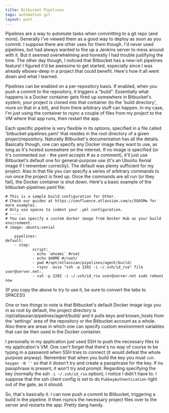```yaml
---
title: Bitbucket Pipelines
tags: automation git
layout: post
---
```


Pipelines are a way to automate tasks when committing to a git repo (and more). Generally I've viewed them as a good way to deploy as soon as you commit. I suppose there are other uses for them though. I'd never used pipelines, but had always wanted to fire up a Jenkins server to mess around with it. But it seemed overwhelming and honestly I had trouble justifying the time. The other day though, I noticed that Bitbucket has a new-ish pipelines feature! I figured it'd be awesome to get started, especially since I was already elbows-deep in a project that could benefit. Here's how it all went down and what I learned. 

Pipelines can be enabled on a per-repository basis. If enabled, when you push a commit to the repository, it triggers a "build". Essentially what happens is a Docker container gets fired up somewhere in Bitbucket's system, your project is cloned into that container (to the 'build directory', more on that in a bit), and from there arbitrary stuff can happen. In my case, I'm just using the container to rsync a couple of files from my project to the VM where that app runs, then restart the app.

Each specific pipeline is very flexible in its options, specified in a file called 'bitbucket-pipelines.yaml' that resides in the root directory of a given project/repository. Naturally Bitbucket's documentation has all the details. Basically though, one can specify any Docker image they want to use, as long as it's hosted somewhere on the internet. If no image is specified (or it's commented out - the yaml accepts # as a comment), it'll just use Bitbucket's default one for general-purpose use (it's an Ubuntu Xenial image if I remember correctly). The default was plenty sufficient for my project. Also in that file you can specify a series of arbitrary commands to run once the project is fired up. Once the commands are all run (or they fail), the Docker container is shut down. Here's a basic example of the bitbucket-pipelines.yaml file: 

	# This is a sample build configuration for Other.
	# Check our guides at https://confluence.atlassian.com/x/5Q4SMw for more examples.
	# Only use spaces to indent your .yml configuration.
	# -----
	# You can specify a custom docker image from Docker Hub as your build environment.
	# image: ubuntu:xenial

		pipelines:
  	default:
    	- step:
        		script:
          		- echo `whoami` #root
          		- echo $HOME #/root/
          		- pwd #/opt/atlassian/pipelines/agent/build/
          		- rsync -avze "ssh -p 2202 -i ~/.ssh/id_rsa" file user@server.net:.
          		- ssh -p 2202 -i ~/.ssh/id_rsa user@server.net sudo reboot now

<!-- The formatting in the raw kramdown is bad, but it produces correct formatting in the html... -->
(If you copy the above to try to use it, be sure to convert the tabs to SPACES!)

One or two things to note is that Bitbucket's default Docker image logs you in as root by default, the project directory is /opt/atlassian/pipelines/agent/build/ and it pulls keys and known_hosts from the 'settings' area of the repository or the Bitbucket account as a whole. Also there are areas in which one can specify custom environment variables that can be then used in the Docker container. 

I personally in my application just used SSH to push the necessary files to my application's VM. One can't forget that there's no way of course to be typing in a password when SSH tries to connect (it would defeat the whole purpose anyway). Remember that when you build the key you must `ssh-keygen -N ''` so that it doesn't try and create a passphrase for the key. If no passphrase is present, it won't try and prompt. Regarding specifying the key (normally the ssh `-i ~/.ssh/id_rsa` option), I notice I didn't have to. I suppose that the ssh client config is set to do `PubkeyAuthentication` right out of the gate, as it should.

So, that's basically it. I can now push a commit to Bitbucket, triggering a build in the pipeline. It then rsyncs the necessary project files over to the server and restarts the app. Pretty dang handy.
